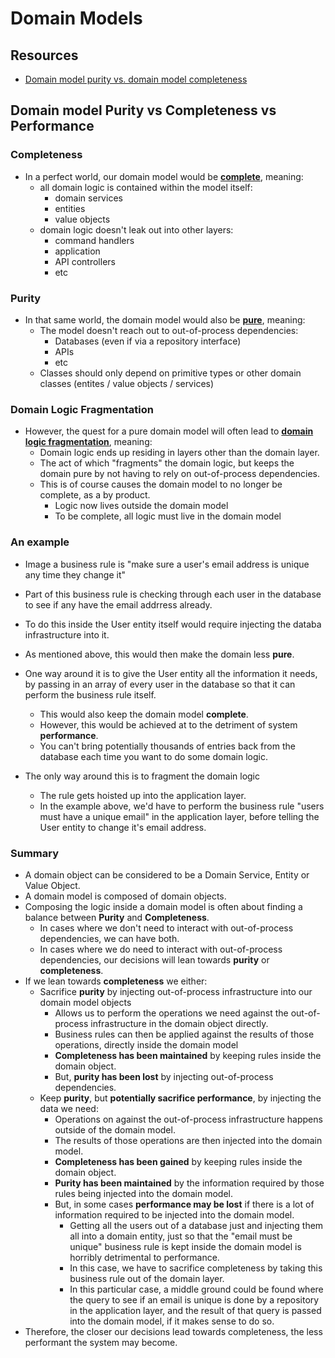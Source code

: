 # Domain Models

## Resources

- [Domain model purity vs. domain model completeness](https://enterprisecraftsmanship.com/posts/domain-model-purity-completeness/)

## Domain model Purity vs Completeness vs Performance

### Completeness

- In a perfect world, our domain model would be **[complete](https://enterprisecraftsmanship.com/posts/domain-model-purity-completeness/)**, meaning:
  - all domain logic is contained within the model itself:
    - domain services
    - entities
    - value objects
  - domain logic doesn't leak out into other layers:
    - command handlers
    - application
    - API controllers
    - etc

### Purity

- In that same world, the domain model would also be **[pure](https://enterprisecraftsmanship.com/posts/domain-model-purity-completeness/)**, meaning:
  - The model doesn't reach out to out-of-process dependencies:
    - Databases (even if via a repository interface)
    - APIs
    - etc
  - Classes should only depend on primitive types or other domain classes (entites / value objects / services)

### Domain Logic Fragmentation

- However, the quest for a pure domain model will often lead to **[domain logic fragmentation](https://enterprisecraftsmanship.com/posts/domain-model-purity-completeness/)**, meaning:
  - Domain logic ends up residing in layers other than the domain layer.
  - The act of which "fragments" the domain logic, but keeps the domain pure by not having to rely on out-of-process dependencies.
  - This is of course causes the domain model to no longer be complete, as a by product.
    - Logic now lives outside the domain model
    - To be complete, all logic must live in the domain model

### An example

- Image a business rule is "make sure a user's email address is unique any time they change it"
- Part of this business rule is checking through each user in the database to see if any have the email addrress already.
- To do this inside the User entity itself would require injecting the databa infrastructure into it.
- As mentioned above, this would then make the domain less **pure**.
- One way around it is to give the User entity all the information it needs, by passing in an array of every user in the database so that it can perform the business rule itself.
  - This would also keep the domain model **complete**.
  - However, this would be achieved at to the detriment of system **performance**.
  - You can't bring potentially thousands of entries back from the database each time you want to do some domain logic.
  
- The only way around this is to fragment the domain logic
  - The rule gets  hoisted up into the application layer.
  - In the example above, we'd have to perform the business rule "users must have a unique email" in the application layer, before telling the User entity to change it's email address.

### Summary

- A domain object can be considered to be a Domain Service, Entity or Value Object.
- A domain model is composed of domain objects.
- Composing the logic inside a domain model is often about finding a balance between **Purity** and **Completeness**.
  - In cases where we don't need to interact with out-of-process dependencies, we can have both.
  - In cases where we do need to interact with out-of-process dependencies, our decisions will lean towards **purity** or **completeness**.
- If we lean towards **completeness** we either:
  - Sacrifice **purity** by injecting out-of-process infrastructure into our domain model objects
    - Allows us to perform the operations we need against the out-of-process infrastructure in the domain object directly.
    - Business rules can then be applied against the results of those operations, directly inside the domain model
    - **Completeness has been maintained** by keeping rules inside the domain object.
    - But, **purity has been lost** by injecting out-of-process dependencies.
  - Keep **purity**, but **potentially sacrifice performance**, by injecting the data we need:
    - Operations on against the out-of-process infrastructure happens outside of the domain model.
    - The results of those operations are then injected into the domain model.
    - **Completeness has been gained** by keeping rules inside the domain object.
    - **Purity has been maintained** by the information required by those rules being injected into the domain model.
    - But, in some cases **performance may be lost** if there is a lot of information required to be injected into the domain model.
      - Getting all the users out of a database just and injecting them all into a domain entity, just so that the "email must be unique" business rule is kept inside the domain model is horribly detrimental to performance.
      - In this case, we have to sacrifice completeness by taking this business rule out of the domain layer.
      - In this particular case, a middle ground could be found where the query to see if an email is unique is done by a repository in the application layer, and the result of that query is passed into the domain model, if it makes sense to do so.
- Therefore, the closer our decisions lead towards completeness, the less performant the system may become.